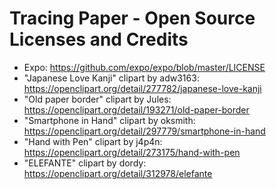 Tracing Paper - Open Source Licenses and Credits
================================================

- Expo: https://github.com/expo/expo/blob/master/LICENSE
- "Japanese Love Kanji" clipart by adw3163: https://openclipart.org/detail/277782/japanese-love-kanji
- "Old paper border" clipart by Jules: https://openclipart.org/detail/193271/old-paper-border
- "Smartphone in Hand" clipart by oksmith: https://openclipart.org/detail/297779/smartphone-in-hand
- "Hand with Pen" clipart by j4p4n: https://openclipart.org/detail/273175/hand-with-pen
- "ELEFANTE" clipart by dordy: https://openclipart.org/detail/312978/elefante
